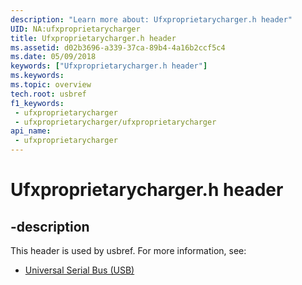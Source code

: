 ```yaml
---
description: "Learn more about: Ufxproprietarycharger.h header"
UID: NA:ufxproprietarycharger
title: Ufxproprietarycharger.h header
ms.assetid: d02b3696-a339-37ca-89b4-4a16b2ccf5c4
ms.date: 05/09/2018
keywords: ["Ufxproprietarycharger.h header"]
ms.keywords: 
ms.topic: overview
tech.root: usbref
f1_keywords:
 - ufxproprietarycharger
 - ufxproprietarycharger/ufxproprietarycharger
api_name:
 - ufxproprietarycharger
---
```


# Ufxproprietarycharger.h header


## -description

This header is used by usbref. For more information, see:

- [Universal Serial Bus (USB)](../_usbref/index.md)

